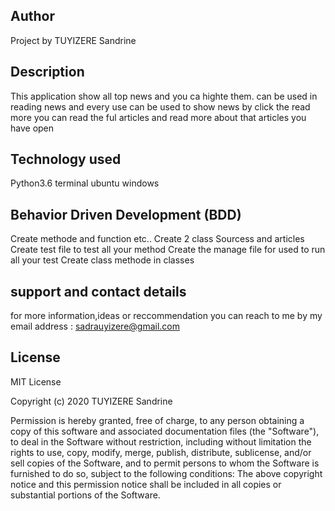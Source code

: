 ## Author
Project by TUYIZERE Sandrine

## Description
This application show all top news and you ca highte them. can be used in reading news and every use can be used to show news by click the read more you can read the ful articles and read more about that articles you have open

## Technology used
Python3.6
terminal
ubuntu windows

## Behavior Driven Development (BDD)
Create methode and function etc..
Create 2 class Sourcess and articles
Create test file to test all your method
Create the manage file for used to run all your test
Create class methode in classes

## support and contact details

for more information,ideas or reccommendation you can reach to me by my email address : sadrauyizere@gmail.com

## License

MIT License

Copyright (c) 2020 TUYIZERE Sandrine

Permission is hereby granted, free of charge, to any person obtaining a copy of this software and associated documentation files (the "Software"), to deal in the Software without restriction, including without limitation the rights to use, copy, modify, merge, publish, distribute, sublicense, and/or sell copies of the Software, and to permit persons to whom the Software is furnished to do so, subject to the following conditions: The above copyright notice and this permission notice shall be included in all copies or substantial portions of the Software.